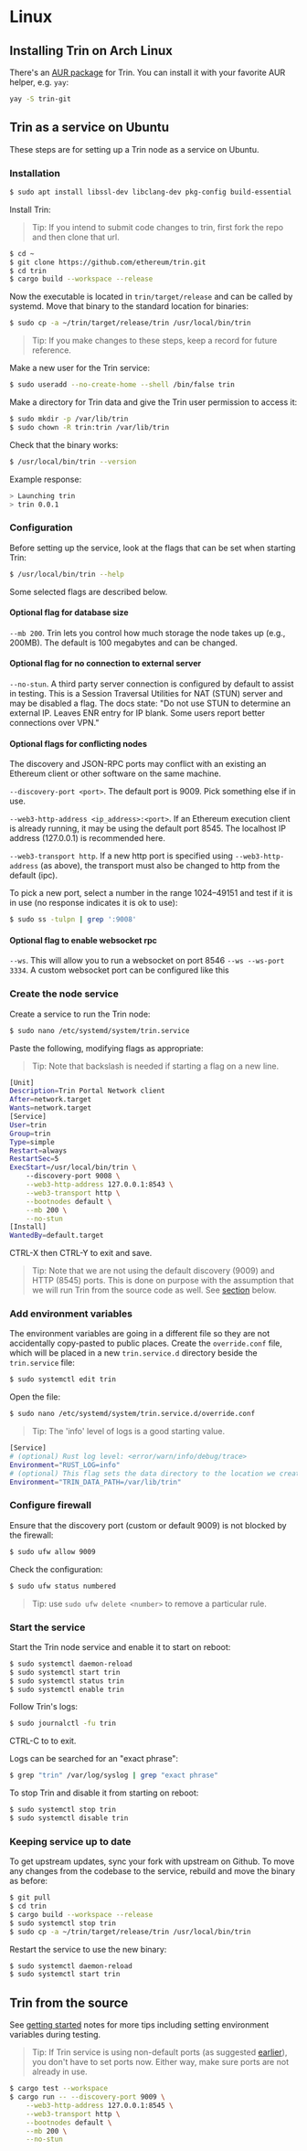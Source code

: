 # Linux

## Installing Trin on Arch Linux

There's an [AUR package](https://aur.archlinux.org/packages/trin-git) for Trin. You can install it with your favorite AUR helper, e.g. `yay`:

```sh
yay -S trin-git
```

## Trin as a service on Ubuntu

These steps are for setting up a Trin node as a service on Ubuntu.

### Installation
```sh
$ sudo apt install libssl-dev libclang-dev pkg-config build-essential
```
Install Trin:
> Tip: If you intend to submit code changes to trin, first fork the repo and
then clone that url.
```sh
$ cd ~
$ git clone https://github.com/ethereum/trin.git
$ cd trin
$ cargo build --workspace --release
```
Now the executable is located in `trin/target/release` and can be called by systemd.
Move that binary to the standard location for binaries:
```sh
$ sudo cp -a ~/trin/target/release/trin /usr/local/bin/trin
```
> Tip: If you make changes to these steps, keep a record for future reference.

Make a new user for the Trin service:
```sh
$ sudo useradd --no-create-home --shell /bin/false trin
```
Make a directory for Trin data and give the Trin user permission to access it:
```sh
$ sudo mkdir -p /var/lib/trin
$ sudo chown -R trin:trin /var/lib/trin
```
Check that the binary works:
```sh
$ /usr/local/bin/trin --version
```
Example response:
```sh
> Launching trin
> trin 0.0.1
```
### Configuration
Before setting up the service, look at the flags that can be set when starting Trin:
```sh
$ /usr/local/bin/trin --help
```
Some selected flags are described below.

#### Optional flag for database size
`--mb 200`. Trin lets you control how much storage the node takes up (e.g., 200MB). The default is
100 megabytes and can be changed.

#### Optional flag for no connection to external server

`--no-stun`. A third party server connection is configured by default to assist in testing.
This is a Session Traversal Utilities for NAT (STUN) server and may be disabled
a flag. The docs state: "Do not use STUN to determine an external IP. Leaves
ENR entry for IP blank. Some users report better connections over VPN."

#### Optional flags for conflicting nodes

The discovery and JSON-RPC ports may conflict with an existing an Ethereum client
or other software on the same machine.

`--discovery-port <port>`. The default port is 9009. Pick something else if in use.

`--web3-http-address <ip_address>:<port>`. If an Ethereum execution client is already running,
it may be using the default port 8545. The localhost IP address (127.0.0.1) is recommended here.

`--web3-transport http`. If a new http port is specified using `--web3-http-address` (as above),
the transport must also be changed to http from the default (ipc).

To pick a new port, select a number in the range 1024–49151 and
test if it is in use (no response indicates it is ok to use):

```sh
$ sudo ss -tulpn | grep ':9008'
```

#### Optional flag to enable websocket rpc
`--ws`. This will allow you to run a websocket on port 8546
`--ws --ws-port 3334`. A custom websocket port can be configured like this


### Create the node service

Create a service to run the Trin node:
```sh
$ sudo nano /etc/systemd/system/trin.service
```
Paste the following, modifying flags as appropriate:
> Tip: Note that backslash is needed if starting a flag on a new line.
```sh
[Unit]
Description=Trin Portal Network client
After=network.target
Wants=network.target
[Service]
User=trin
Group=trin
Type=simple
Restart=always
RestartSec=5
ExecStart=/usr/local/bin/trin \
    --discovery-port 9008 \
    --web3-http-address 127.0.0.1:8543 \
    --web3-transport http \
    --bootnodes default \
    --mb 200 \
    --no-stun
[Install]
WantedBy=default.target
```
CTRL-X then CTRL-Y to exit and save.

> Tip: Note that we are not using the default discovery (9009) and HTTP (8545) ports.
This is done on purpose with the assumption that we will run Trin from the source code as well.
See [section](#trin-from-the-source) below.

### Add environment variables

The environment variables are going in a different file so they
are not accidentally copy-pasted to public places. Create the `override.conf`
file, which will be placed in a new `trin.service.d` directory beside
the `trin.service` file:
```sh
$ sudo systemctl edit trin
```
Open the file:
```sh
$ sudo nano /etc/systemd/system/trin.service.d/override.conf
```

> Tip: The 'info' level of logs is a good starting value.
```sh
[Service]
# (optional) Rust log level: <error/warn/info/debug/trace>
Environment="RUST_LOG=info"
# (optional) This flag sets the data directory to the location we created earlier.
Environment="TRIN_DATA_PATH=/var/lib/trin"
```
### Configure firewall

Ensure that the discovery port (custom or default 9009) is not blocked by the firewall:
```sh
$ sudo ufw allow 9009
```
Check the configuration:
```sh
$ sudo ufw status numbered
```
> Tip: use `sudo ufw delete <number>` to remove a particular rule.

### Start the service

Start the Trin node service and enable it to start on reboot:
```sh
$ sudo systemctl daemon-reload
$ sudo systemctl start trin
$ sudo systemctl status trin
$ sudo systemctl enable trin
```
Follow Trin's logs:
```sh
$ sudo journalctl -fu trin
```
CTRL-C to to exit.

Logs can be searched for an "exact phrase":
```sh
$ grep "trin" /var/log/syslog | grep "exact phrase"
```
To stop Trin and disable it from starting on reboot:
```sh
$ sudo systemctl stop trin
$ sudo systemctl disable trin
```

### Keeping service up to date

To get upstream updates, sync your fork with upstream on Github. To move any changes
from the codebase to the service, rebuild and move the binary as before:

```sh
$ git pull
$ cd trin
$ cargo build --workspace --release
$ sudo systemctl stop trin
$ sudo cp -a ~/trin/target/release/trin /usr/local/bin/trin
```

Restart the service to use the new binary:

```sh
$ sudo systemctl daemon-reload
$ sudo systemctl start trin
```

## Trin from the source

See [getting started](getting_started.md) notes for more tips including setting environment
variables during testing.

> Tip: If Trin service is using non-default ports (as suggested
[earlier](#create-the-node-service)), you don't have to set ports now.
Either way, make sure ports are not already in use.

```sh
$ cargo test --workspace
$ cargo run -- --discovery-port 9009 \
    --web3-http-address 127.0.0.1:8545 \
    --web3-transport http \
    --bootnodes default \
    --mb 200 \
    --no-stun
```
